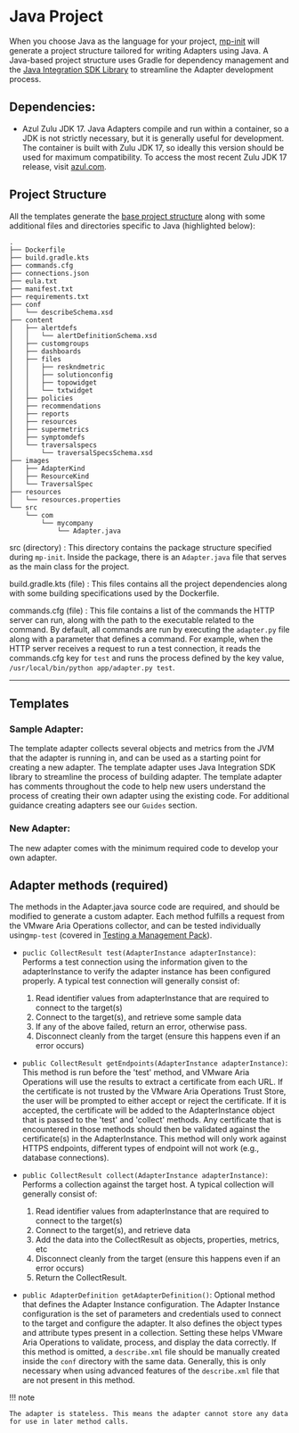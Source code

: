 # Java Project 

When you choose Java as the language for your project,
[mp-init](../mp-init.md) will generate a project structure tailored for writing Adapters using Java.
A Java-based project structure uses Gradle for dependency management and the [Java Integration SDK Library](java_lib/index.html)
to streamline the Adapter development process. 

## Dependencies:

- Azul Zulu JDK 17.
  Java Adapters compile and run within a container,
  so a JDK is not strictly necessary, but it is generally useful for development.
  The container is built with Zulu JDK 17, so ideally this version should be used for maximum compatibility.
  To access the most recent Zulu JDK 17 release,
  visit [azul.com](https://www.azul.com/downloads/?version=java-17-lts&package=jdk#zulu).


## Project Structure 

All the templates generate the [base project structure](../mp-init.md#base-project-structure) along with some additional
files and directories specific to Java (highlighted below): 

``` hl_lines="3 4 35-38"
.
├── Dockerfile
├── build.gradle.kts
├── commands.cfg
├── connections.json
├── eula.txt
├── manifest.txt
├── requirements.txt
├── conf
│   └── describeSchema.xsd
├── content
│   ├── alertdefs
│   │   └── alertDefinitionSchema.xsd
│   ├── customgroups
│   ├── dashboards
│   ├── files
│   │   ├── reskndmetric
│   │   ├── solutionconfig
│   │   ├── topowidget
│   │   └── txtwidget
│   ├── policies
│   ├── recommendations
│   ├── reports
│   ├── resources
│   ├── supermetrics
│   ├── symptomdefs
│   └── traversalspecs
│       └── traversalSpecsSchema.xsd
├── images
│   ├── AdapterKind
│   ├── ResourceKind
│   └── TraversalSpec
├── resources
│   └── resources.properties
└── src
    └── com
        └── mycompany
            └── Adapter.java
```

src (directory)
: This directory contains the package structure specified during `mp-init`. 
  Inside the package, there is an `Adapter.java` file that serves as the main class for the project. 

build.gradle.kts (file)
: This files contains all the project dependencies along with some building specifications used by the Dockerfile. 

commands.cfg (file)
: This file contains a list of the commands the HTTP server can run, along with the path to the executable related to the
  command. By default, all commands are run by executing the `adapter.py` file along with a parameter that defines a command.
  For example, when the HTTP server receives a request to run a test connection, it reads the commands.cfg key for `test`
  and runs the process defined by the key value, `/usr/local/bin/python app/adapter.py test`.

---
## Templates
### Sample Adapter:

The template adapter collects several objects and metrics from the JVM that the adapter is running in,
and can be used as a starting point for creating a new adapter. 
The template adapter uses Java Integration SDK library to streamline the process of building adapter.
The template adapter has comments throughout the code to help new users understand the process of creating their own
adapter using the existing code. 
For additional guidance creating adapters see our `Guides` section.

### New Adapter:

The new adapter comes with the minimum required code to develop your own adapter.

## Adapter methods (required)

The methods in the Adapter.java source code are required, and should be modified to generate a custom adapter.
Each method fulfills a request from the
VMware Aria Operations collector, and can be tested individually
using`mp-test` (covered in [Testing a Management Pack](../../get_started.md#testing-a-management-pack)).

- `puclic CollectResult test(AdapterInstance adapterInstance)`:
  Performs a test connection using the information given to the adapterInstance to verify the adapter instance has been configured properly.
  A typical test connection will generally consist of:

  1. Read identifier values from adapterInstance that are required to connect to the target(s)
  2. Connect to the target(s), and retrieve some sample data
  3. If any of the above failed, return an error, otherwise pass.
  4. Disconnect cleanly from the target (ensure this happens even if an error occurs)

- `public CollectResult getEndpoints(AdapterInstance adapterInstance)`:
  This method is run before the 'test' method, and VMware Aria Operations will use
  the results to extract a certificate from each URL. If the certificate is not trusted by
  the VMware Aria Operations Trust Store, the user will be prompted to either accept or reject
  the certificate. If it is accepted, the certificate will be added to the AdapterInstance
  object that is passed to the 'test' and 'collect' methods. Any certificate that is
  encountered in those methods should then be validated against the certificate(s)
  in the AdapterInstance. This method will only work against HTTPS endpoints, different types
  of endpoint will not work (e.g., database connections).

- `public CollectResult collect(AdapterInstance adapterInstance)`:
  Performs a collection against the target host. A typical collection will generally consist of:
  1. Read identifier values from adapterInstance that are required to connect to the target(s)
  2. Connect to the target(s), and retrieve data
  3. Add the data into the CollectResult as objects, properties, metrics, etc
  4. Disconnect cleanly from the target (ensure this happens even if an error occurs)
  5. Return the CollectResult.

- `public AdapterDefinition getAdapterDefinition()`:
  Optional method that defines the Adapter Instance configuration. The Adapter Instance
  configuration is the set of parameters and credentials used to connect to the target and
  configure the adapter. It also defines the object types and attribute types present in a
  collection. Setting these helps VMware Aria Operations to validate, process, and display
  the data correctly. If this method is omitted, a `describe.xml` file should be manually
  created inside the `conf` directory with the same data. Generally, this is only necessary
  when using advanced features of the `describe.xml` file that are not present in this method.

!!! note

    The adapter is stateless. This means the adapter cannot store any data for use in later method calls.
